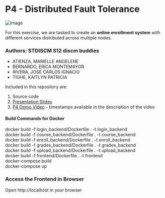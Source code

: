 # P4 - Distributed Fault Tolerance

![image](https://github.com/user-attachments/assets/5cda44a6-4812-4cbf-9bdb-5b14396cef56)

For this exercise, we are tasked to create an **online enrollment system** with different services distributed across multiple nodes.

### Authors: STDISCM S12 discm buddies 
- ATIENZA, MARIELLE ANGELENE
- BERNARDO, ERICA MONTEMAYOR
- RIVERA, JOSE CARLOS IGNACIO
- TIGHE, KAITLYN PATRICIA

Included in this repository are:
1. Source code
3. [Presentation Slides](https://docs.google.com/presentation/d/1Hbs5G44UKEXeiogWgGzpouL69MXJfP2WY7fe5CzyAFw/edit?usp=sharing)
4. [P4 Demo Video](https://youtu.be/nWF8DwlFmvY) - timestamps available in the description of the video 


#### Build Commands for Docker
docker build -f login_backend/Dockerfile . -t login_backend\
docker build -f course_backend/Dockerfile . -t course_backend\
docker build -f enroll_backend/Dockerfile . -t enroll_backend\
docker build -f grades_backend/Dockerfile . -t grades_backend\
docker build -f upload_backend/Dockerfile . -t upload_backend\
docker build -f frontend/Dockerfile . -t frontend\
docker-compose build\
docker-compose up

### Access the Frontend in Browser
Open http://localhost in your browser
